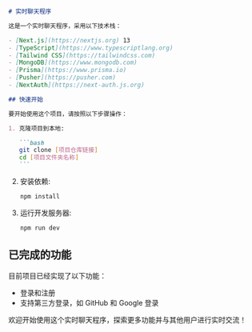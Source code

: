 ````markdown
# 实时聊天程序

这是一个实时聊天程序，采用以下技术栈：

- [Next.js](https://nextjs.org) 13
- [TypeScript](https://www.typescriptlang.org)
- [Tailwind CSS](https://tailwindcss.com)
- [MongoDB](https://www.mongodb.com)
- [Prisma](https://www.prisma.io)
- [Pusher](https://pusher.com)
- [NextAuth](https://next-auth.js.org)

## 快速开始

要开始使用这个项目，请按照以下步骤操作：

1. 克隆项目到本地:

   ```bash
   git clone [项目仓库链接]
   cd [项目文件夹名称]
   ```
````

2. 安装依赖:

   ```bash
   npm install
   ```

3. 运行开发服务器:

   ```bash
   npm run dev
   ```

## 已完成的功能

目前项目已经实现了以下功能：

- 登录和注册
- 支持第三方登录，如 GitHub 和 Google 登录

欢迎开始使用这个实时聊天程序，探索更多功能并与其他用户进行实时交流！

```

```
